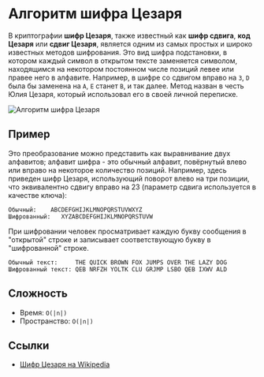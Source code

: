 # Алгоритм шифра Цезаря

В криптографии **шифр Цезаря**, также известный как **шифр сдвига**, **код Цезаря** или **сдвиг Цезаря**, является одним из самых простых и широко известных методов шифрования. Это вид шифра подстановки, в котором каждый символ в открытом тексте заменяется символом, находящимся на некотором постоянном числе позиций левее или правее него в алфавите. Например, в шифре со сдвигом вправо на `3`, `D` была бы заменена на `A`, `E` станет `B`, и так далее. Метод назван в честь Юлия Цезаря, который использовал его в своей личной переписке.

![Алгоритм шифра Цезаря](https://upload.wikimedia.org/wikipedia/commons/4/4a/Caesar_cipher_left_shift_of_3.svg)

## Пример
Это преобразование можно представить как выравнивание двух алфавитов; алфавит шифра - это обычный алфавит, повёрнутый влево или вправо на некоторое количество позиций. Например, здесь приведен шифр Цезаря, использующий поворот влево на три позиции, что эквивалентно сдвигу вправо на 23 (параметр сдвига используется в качестве ключа):

```text
Обычный:    ABCDEFGHIJKLMNOPQRSTUVWXYZ
Шифрованный:   XYZABCDEFGHIJKLMNOPQRSTUVW
```

При шифровании человек просматривает каждую букву сообщения в "открытой" строке и записывает соответствующую букву в "шифрованной" строке.

```text
Обычный текст:     THE QUICK BROWN FOX JUMPS OVER THE LAZY DOG
Шифрованный текст: QEB NRFZH YOLTK CLU GRJMP LSBO QEB IXWV ALD
```

## Сложность

- Время: `O(|n|)`
- Пространство: `O(|n|)`

## Ссылки

- [Шифр Цезаря на Wikipedia](https://ru.wikipedia.org/wiki/Шифр_Цезаря)
